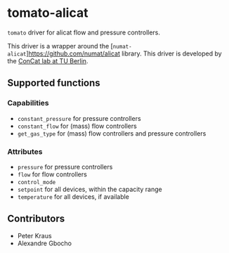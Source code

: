 # tomato-alicat
`tomato` driver for alicat flow and pressure controllers.

This driver is a wrapper around the [`numat-alicat`]https://github.com/numat/alicat library. This driver is developed by the [ConCat lab at TU Berlin](https://tu.berlin/en/concat).

## Supported functions

### Capabilities
- `constant_pressure` for pressure controllers 
- `constant_flow` for (mass) flow controllers 
-  `get_gas_type` for (mass) flow controllers and pressure controllers



### Attributes
- `pressure` for pressure controllers
- `flow` for flow controllers
- `control_mode` 
- `setpoint` for all devices, within the capacity range
- `temperature` for all devices, if available

## Contributors

- Peter Kraus
- Alexandre Gbocho
